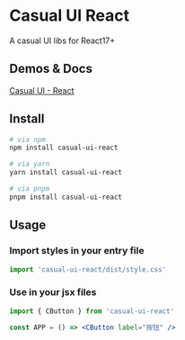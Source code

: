 # Casual UI React

A casual UI libs for React17+

## Demos & Docs

[Casual UI - React](https://casual-ui-react.donsen.site/)

## Install

```bash
# via npm
npm install casual-ui-react

# via yarn
yarn install casual-ui-react

# via pnpm
pnpm install casual-ui-react
```

## Usage

### Import styles in your entry file

```js
import 'casual-ui-react/dist/style.css'
```

### Use in your jsx files

```jsx
import { CButton } from 'casual-ui-react'

const APP = () => <CButton label="按钮" />
```
